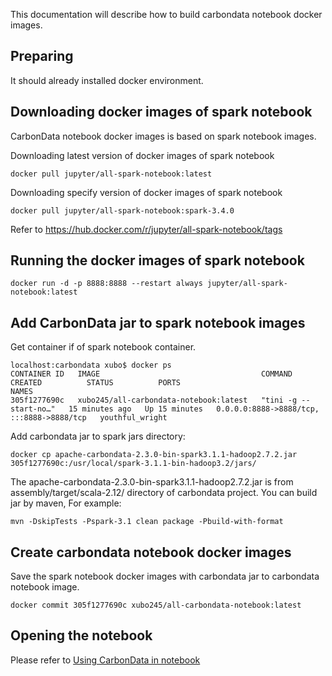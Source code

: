 This documentation will describe how to build carbondata notebook docker images.

## Preparing
It should already installed docker environment.

## Downloading docker images of spark notebook 
CarbonData notebook docker images is based on spark notebook images.

Downloading latest version of docker images of spark notebook 

```shell
docker pull jupyter/all-spark-notebook:latest
```

Downloading specify version of docker images of spark notebook 

```shell
docker pull jupyter/all-spark-notebook:spark-3.4.0
```

Refer to https://hub.docker.com/r/jupyter/all-spark-notebook/tags


## Running the docker images of spark notebook

```
docker run -d -p 8888:8888 --restart always jupyter/all-spark-notebook:latest
```

## Add CarbonData jar to spark notebook images
Get container if of spark notebook container.

```shell
localhost:carbondata xubo$ docker ps
CONTAINER ID   IMAGE                                    COMMAND                  CREATED          STATUS          PORTS                                       NAMES
305f1277690c   xubo245/all-carbondata-notebook:latest   "tini -g -- start-no…"   15 minutes ago   Up 15 minutes   0.0.0.0:8888->8888/tcp, :::8888->8888/tcp   youthful_wright
```
Add carbondata jar to spark jars directory:
```
docker cp apache-carbondata-2.3.0-bin-spark3.1.1-hadoop2.7.2.jar  305f1277690c:/usr/local/spark-3.1.1-bin-hadoop3.2/jars/
```

The apache-carbondata-2.3.0-bin-spark3.1.1-hadoop2.7.2.jar is from assembly/target/scala-2.12/ directory of carbondata project.
You can build jar by maven, For example:

```
mvn -DskipTests -Pspark-3.1 clean package -Pbuild-with-format
```

## Create carbondata notebook docker images
Save the spark notebook docker images with carbondata jar to carbondata notebook image.

```
docker commit 305f1277690c xubo245/all-carbondata-notebook:latest
```
 
## Opening the notebook 

Please refer to [Using CarbonData in notebook](#../docs/using-carbondata-in-notebook.md)  